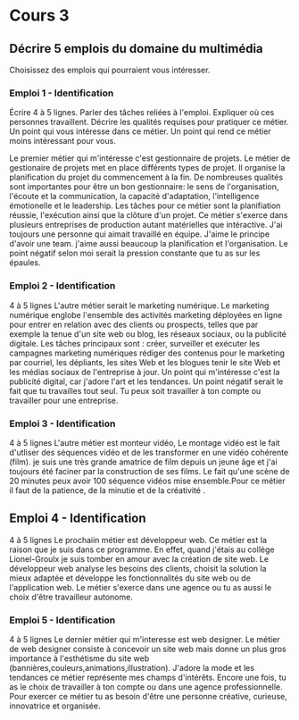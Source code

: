# Cours 3
## Décrire 5 emplois du domaine du multimédia
Choisissez des emplois qui pourraient vous intéresser. 

### Emploi 1 - Identification
Écrire 4 à 5 lignes. Parler des tâches reliées à l'emploi. Expliquer où ces personnes travaillent. Décrire les qualités requises pour pratiquer ce métier. Un point qui vous intéresse dans ce métier. Un point qui rend ce métier moins intéressant pour vous.  

Le premier métier qui m'intéresse c'est gestionnaire de projets. Le métier de gestionaire de projets met en place différents types de projet. Il organise la planification du projet du commencement à la fin. De nombreuses qualités sont importantes pour être un bon gestionnaire: le sens de l'organisation, l'écoute et la communication, la capacité d'adaptation, l'intelligence émotionelle et le leadership. Les tâches pour ce métier sont la planifiation réussie, l'exécution ainsi que la clôture d'un projet. Ce métier s'exerce dans plusieurs entreprises de production autant matérielles que intéractive. J'ai toujours une personne qui aimait travaillé en équipe. J'aime le principe d'avoir une team. j'aime aussi beaucoup la planification et l'organisation. Le point négatif selon moi serait la pression constante que tu as sur les épaules.

### Emploi 2 - Identification
4 à 5 lignes
L'autre métier serait le marketing numérique. Le marketing numérique englobe l'ensemble des activités marketing déployées en ligne pour entrer en relation avec des clients ou prospects, telles que par exemple la tenue d'un site web ou blog, les réseaux sociaux, ou la publicité digitale. Les tâches principaux sont : créer, surveiller et exécuter les campagnes marketing numériques rédiger des contenus pour le marketing par courriel, les dépliants, les sites Web et les blogues tenir le site Web et les médias sociaux de l'entreprise à jour. Un point qui m'intéresse c'est la publicité digital, car j'adore l'art et les tendances. Un point négatif serait le fait que tu travailles tout seul. Tu peux soit travailler à ton compte ou travailler pour une entreprise.

### Emploi 3 - Identification
4 à 5 lignes 
L'autre métier est monteur vidéo, Le montage vidéo est le fait d'utliser des séquences vidéo et de les transformer en une vidéo cohérente (film). je suis une très grande amatrice de film depuis un jeune âge et j'ai toujours été faciner par la construction de ses films. Le fait qu'une scène de 20 minutes peux avoir 100 séquence vidéos mise ensemble.Pour ce métier il faut de la patience, de la minutie et de la créativité .
## Emploi 4 - Identification
4 à 5 lignes
Le prochaiin métier est développeur web. Ce métier est la raison que je suis dans ce programme. En effet, quand j'étais au collège Lionel-Groulx je suis tomber en amour avec la création de site web. Le développeur web analyse les besoins des clients, choisit la solution la mieux adaptée et développe les fonctionnalités du site web ou de l'application web. Le métier s'exerce dans une agence ou tu as aussi le choix d'être travailleur autonome. 
### Emploi 5 - Identification
4 à 5 lignes
Le dernier métier qui m'interesse est web designer. Le métier de web designer consiste à concevoir un site web mais donne un plus gros importance à l'esthétisme du site web (bannières,couleurs,animations,illustration). J'adore la mode et les tendances ce métier représente mes champs d'intérêts. Encore une fois, tu as le choix de travailler à ton compte ou dans une agence professionnelle. Pour exercer ce métier tu as besoin d'être une personne créative, curieuse, innovatrice et organisée.

